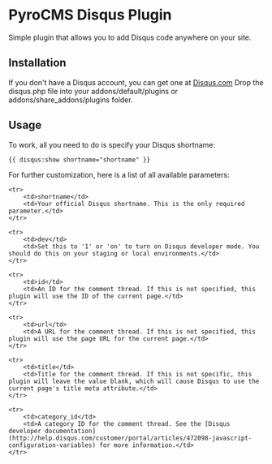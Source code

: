 # PyroCMS Disqus Plugin

Simple plugin that allows you to add Disqus code anywhere on your site.

## Installation

If you don't have a Disqus account, you can get one at [Disqus.com](http://www.disqus.com/) Drop the disqus.php file into your addons/default/plugins or addons/share\_addons/plugins folder.

## Usage

To work, all you need to do is specify your Disqus shortname:

	{{ disqus:show shortname="shortname" }}

For further customization, here is a list of all available parameters:

<table>

	<tr>
		<td>shortname</td>
		<td>Your official Disqus shortname. This is the only required parameter.</td>
	</tr>

	<tr>
		<td>dev</td>
		<td>Set this to '1' or 'on' to turn on Disqus developer mode. You should do this on your staging or local environments.</td>
	</tr>

	<tr>
		<td>id</td>
		<td>An ID for the comment thread. If this is not specified, this plugin will use the ID of the current page.</td>
	</tr>

	<tr>
		<td>url</td>
		<td>A URL for the comment thread. If this is not specified, this plugin will use the page URL for the current page.</td>
	</tr>

	<tr>
		<td>title</td>
		<td>Title for the comment thread. If this is not specific, this plugin will leave the value blank, which will cause Disqus to use the current page's title meta attribute.</td>
	</tr>

	<tr>
		<td>category_id</td>
		<td>A category ID for the comment thread. See the [Disqus developer documentation](http://help.disqus.com/customer/portal/articles/472098-javascript-configuration-variables) for more information.</td>
	</tr>

</table>